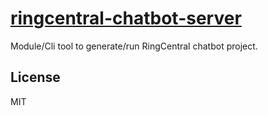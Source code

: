# [ringcentral-chatbot-server](https://github.com/zxdong262/ringcentral-chatbot-server)

Module/Cli tool to generate/run RingCentral chatbot project.

## License

MIT
